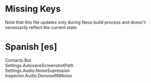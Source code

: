 # Missing Keys
Note that this file updates only during Neos build process and doesn't necessarily reflect the current state.

# Spanish [es]
Contacts.Bot  
Settings.AutosaveScreenshotPath  
Settings.Audio.NoiseSupression  
Inspector.Audio.DenoiseRNNoise  

